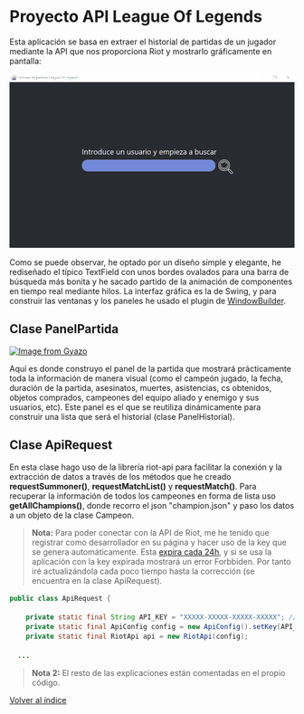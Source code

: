 # Proyecto API League Of Legends
Esta aplicación se basa en extraer el historial de partidas de un jugador mediante la API que nos proporciona Riot y mostrarlo gráficamente en pantalla:

![Muestra](muestra.gif)

Como se puede observar, he optado por un diseño simple y elegante, he rediseñado el típico TextField con unos bordes ovalados para una barra de búsqueda más bonita y he sacado partido de la animación de componentes en tiempo real mediante hilos. La interfaz gráfica es la de Swing, y para construir las ventanas y los paneles he usado el plugin de [WindowBuilder](windowbuilder.png).

## Clase PanelPartida
[![Image from Gyazo](https://i.gyazo.com/b1afb9d9c04a80bfe3c670f5d9222206.png)](https://gyazo.com/b1afb9d9c04a80bfe3c670f5d9222206)

Aquí es donde construyo el panel de la partida que mostrará prácticamente toda la información de manera visual (como el campeón jugado, la fecha, duración de la partida, asesinatos, muertes, asistencias, cs obtenidos, objetos comprados, campeones del equipo aliado y enemigo y sus usuarios, etc). Este panel es el que se reutiliza dinámicamente para construir una lista que será el historial (clase PanelHistorial).

## Clase ApiRequest
En esta clase hago uso de la librería riot-api para facilitar la conexión y la extracción de datos a través de los métodos que he creado **requestSummoner()**, **requestMatchList()** y **requestMatch()**. Para recuperar la información de todos los campeones en forma de lista uso **getAllChampions()**, donde recorro el json "champion.json" y paso los datos a un objeto de la clase Campeon.

> **Nota:** Para poder conectar con la API de Riot, me he tenido que registrar como desarrollador en su página y hacer uso de la key que se genera automáticamente. Esta [expira cada 24h](https://i.gyazo.com/8599d585b89e8e020cd609f3905f773d.png), y si se usa la aplicación con la key expirada mostrará un error Forbbiden. Por tanto iré actualizándola cada poco tiempo hasta la corrección (se encuentra en la clase ApiRequest).

```java
public class ApiRequest {

	private static final String API_KEY = "XXXXX-XXXXX-XXXXX-XXXXX"; // EXPIRA EN 24 H
	private static final ApiConfig config = new ApiConfig().setKey(API_KEY);
	private static final RiotApi api = new RiotApi(config);
  
  ...
```

> **Nota 2:** El resto de las explicaciones están comentadas en el propio código.


[Volver al índice](../README.md)
